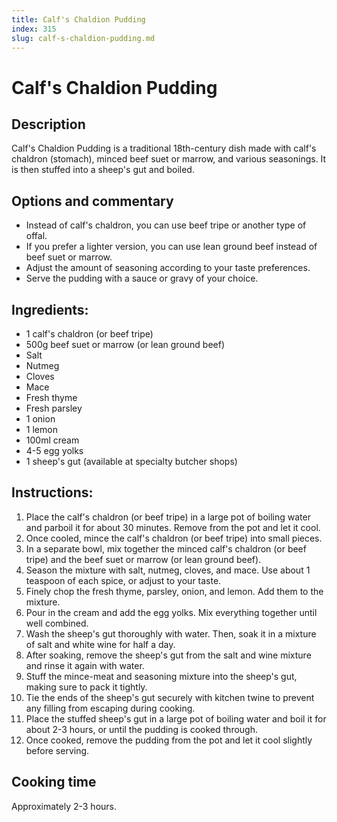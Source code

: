 ```yaml
---
title: Calf's Chaldion Pudding
index: 315
slug: calf-s-chaldion-pudding.md
---
```


# Calf's Chaldion Pudding

## Description
Calf's Chaldion Pudding is a traditional 18th-century dish made with calf's chaldron (stomach), minced beef suet or marrow, and various seasonings. It is then stuffed into a sheep's gut and boiled.

## Options and commentary
- Instead of calf's chaldron, you can use beef tripe or another type of offal.
- If you prefer a lighter version, you can use lean ground beef instead of beef suet or marrow.
- Adjust the amount of seasoning according to your taste preferences.
- Serve the pudding with a sauce or gravy of your choice.

## Ingredients:
- 1 calf's chaldron (or beef tripe)
- 500g beef suet or marrow (or lean ground beef)
- Salt
- Nutmeg
- Cloves
- Mace
- Fresh thyme
- Fresh parsley
- 1 onion
- 1 lemon
- 100ml cream
- 4-5 egg yolks
- 1 sheep's gut (available at specialty butcher shops)

## Instructions:
1. Place the calf's chaldron (or beef tripe) in a large pot of boiling water and parboil it for about 30 minutes. Remove from the pot and let it cool.
2. Once cooled, mince the calf's chaldron (or beef tripe) into small pieces.
3. In a separate bowl, mix together the minced calf's chaldron (or beef tripe) and the beef suet or marrow (or lean ground beef).
4. Season the mixture with salt, nutmeg, cloves, and mace. Use about 1 teaspoon of each spice, or adjust to your taste.
5. Finely chop the fresh thyme, parsley, onion, and lemon. Add them to the mixture.
6. Pour in the cream and add the egg yolks. Mix everything together until well combined.
7. Wash the sheep's gut thoroughly with water. Then, soak it in a mixture of salt and white wine for half a day.
8. After soaking, remove the sheep's gut from the salt and wine mixture and rinse it again with water.
9. Stuff the mince-meat and seasoning mixture into the sheep's gut, making sure to pack it tightly.
10. Tie the ends of the sheep's gut securely with kitchen twine to prevent any filling from escaping during cooking.
11. Place the stuffed sheep's gut in a large pot of boiling water and boil it for about 2-3 hours, or until the pudding is cooked through.
12. Once cooked, remove the pudding from the pot and let it cool slightly before serving.

## Cooking time
Approximately 2-3 hours.